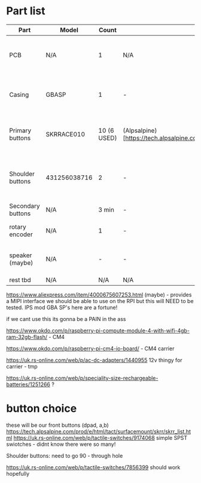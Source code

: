 # Part list

|Part               |Model              |Count     |Link      |(My supplier)      |Comment                          |Cost      |
|-------------------|-------------------|----------|----------|-------------------|---------------------------------|----------|
|PCB                | N/A               | 1        | N/A      | N/A               | probably jlcpcb they seem nice  | N/A      |
|Casing             | GBASP             | 1        | -        | (eBay)[https://www.ebay.co.uk/itm/274828716016?hash=item3ffd1167f0:g:0NMAAOSwgR9gwiny] | bought from ebay for time saving | £13.99 |
|Primary buttons    | SKRRACE010        | 10 (6 USED) | (Alpsalpine)[https://tech.alpsalpine.com/prod/e/html/tact/surfacemount/skrr/skrr_list.html] | (RS Components UK)[https://uk.rs-online.com/web/p/tactile-switches/9174068] | seem good | £0.478 (£4.78 total for all 10) |
| Shoulder buttons  | 431256038716      | 2        | -        | (RS Components UK)[https://uk.rs-online.com/web/p/tactile-switches/7856399] | not sure on this one - change later maybe | £1.04 (£2.08 total) |
| Secondary buttons | N/A               | 3 min    | -        | -                 | not sure | N//A |
| rotary encoder    | N/A               | 1        | -        | -                 | needs further research | N/A |
| speaker (maybe)   | N/A               | -        | -        | -                 | might just leave open output | N/A |
| rest tbd          | N/A               | N/A      | N/A      | N/A               | N/A | N/A | 


https://www.aliexpress.com/item/4000675607253.html (maybe) - provides a MIPI interface we should be able to use on the RPI but this will NEED to be tested. IPS mod GBA SP's here are a fortune!

if we cant use this its gonna be a PAIN in the ass

https://www.okdo.com/p/raspberry-pi-compute-module-4-with-wifi-4gb-ram-32gb-flash/ - CM4

https://www.okdo.com/p/raspberry-pi-cm4-io-board/ - CM4 carrier 


https://uk.rs-online.com/web/p/ac-dc-adapters/1440955 12v thingy for carrier - tmp

https://uk.rs-online.com/web/p/speciality-size-rechargeable-batteries/1251266
?




# button choice


these will be our front buttons (dpad, a,b)
https://tech.alpsalpine.com/prod/e/html/tact/surfacemount/skrr/skrr_list.html
https://uk.rs-online.com/web/p/tactile-switches/9174068
simple SPST swiotches - didnt know there were so many!



Shoulder buttons:
need to go 90 - through hole 

https://uk.rs-online.com/web/p/tactile-switches/7856399
should work hopefully